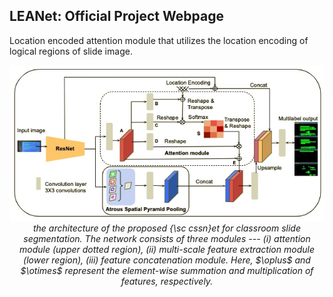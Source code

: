 ## LEANet: Official Project Webpage
Location encoded attention module that utilizes the location encoding of logical regions of slide image.

<p align="center">
<img src="assets/leanet.jpg" />
<em>
the architecture of the proposed {\sc cssn}et for classroom slide segmentation. The network consists of three modules --- (i) attention module (upper dotted region), (ii) multi-scale feature extraction module (lower  region), (iii) feature concatenation module. Here, $\oplus$ and $\otimes$ represent the element-wise summation and multiplication of features, respectively.
</em>
</p>
